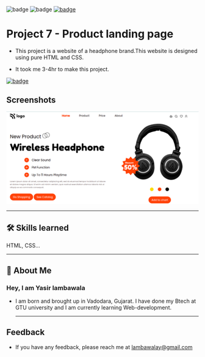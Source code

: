![badge](https://img.shields.io/badge/MADE%20WITH-HTML%20%26%20CSS-blue)
![badge](https://img.shields.io/badge/TIME%20TAKEN-3--4hrs-red)
[![badge](https://img.shields.io/badge/SEE%20DEMO%20-VISIT-green)](https://project7-26722.netlify.app/)

# Project 7 - Product landing page

- This project is a website of a headphone brand.This website is designed using pure HTML and CSS.

- It took me 3-4hr to make this project.

[![badge](https://img.shields.io/badge/LINK%20OF-PROJECT--7-blue)](https://project7-26722.netlify.app/)

## Screenshots

![App Screenshot](./images/project7-image.png)

---

## 🛠 Skills learned

HTML, CSS...

---

## 🚀 About Me

### Hey, I am Yasir lambawala

- I am born and brought up in Vadodara, Gujarat. I have done my Btech at GTU university and I am currently learning Web-development.

  ***

## Feedback

- If you have any feedback, please reach me at lambawalay@gmail.com
